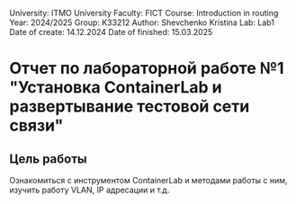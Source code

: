 University: ITMO University
Faculty: FICT
Course: Introduction in routing
Year: 2024/2025
Group: K33212
Author: Shevchenko Kristina
Lab: Lab1
Date of create: 14.12.2024
Date of finished: 15.03.2025

# Отчет по лабораторной работе №1 "Установка ContainerLab и развертывание тестовой сети связи"
## Цель работы
Ознакомиться с инструментом ContainerLab и методами работы с ним, изучить работу VLAN, IP адресации и т.д.
